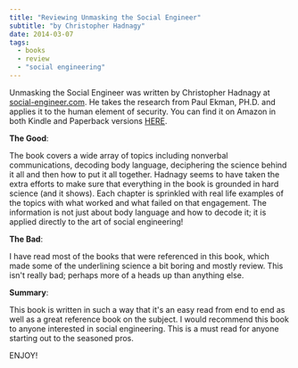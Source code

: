 ```yaml
---
title: "Reviewing Unmasking the Social Engineer"
subtitle: "by Christopher Hadnagy" 
date: 2014-03-07
tags:
  - books
  - review
  - "social engineering"
---
```

Unmasking the Social Engineer was written by Christopher Hadnagy at [social-engineer.com](http://social-engineer.com/).  He takes the research from Paul Ekman, PH.D. and applies it to the human element of security. You can find it on Amazon in both Kindle and Paperback versions [HERE](www.amazon.com/dp/1118608577).

<!--more-->

**The Good**:

The book covers a wide array of topics including nonverbal communications, decoding body language, deciphering the science behind it all and then how to put it all together.  Hadnagy seems to have taken the extra efforts to make sure that everything in the book is grounded in hard science (and it shows). Each chapter is sprinkled with real life examples of the topics with what worked and what failed on that engagement. The information is not just about body language and how to decode it; it is applied directly to the art of social engineering! 

**The Bad**:

I have read most of the books that were referenced in this book, which made some of the underlining science a bit boring and mostly review.  This isn't really bad; perhaps more of a heads up than anything else.

**Summary**:

This book is written in such a way that it's an easy read from end to end as well as a great reference book on the subject. I would recommend this book to anyone interested in social engineering. This is a must read for anyone starting out to the seasoned pros.

ENJOY!


